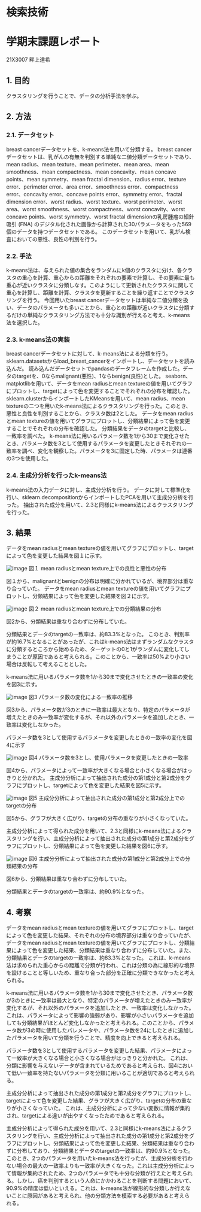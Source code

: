 # 検索技術
# 学期末課題レポート

21X3007
畔上達希
 
## 1. 目的
 クラスタリングを行うことで、データの分析手法を学ぶ。

## 2. 方法
### 2.1. データセット
 breast cancerデータセットを、k-means法を用いて分類する。
 breast cancerデータセットは、乳がんの有無を判別する単純な二値分類データセットであり、mean radius、mean texture、mean perimeter、mean area、mean smoothness、mean compactness、mean concavity、mean concave points、mean symmetry、mean fractal dimension、radius error、texture error、perimeter error、area error、smoothness error、compactness error、concavity error、concave points error、symmetry error、fractal dimension error、worst radius、worst texture、worst perimeter、worst area、worst smoothness、worst compactness、worst concavity、worst concave points、worst symmetry、worst fractal dimensionの乳房腫瘤の細針吸引 (FNA) のデジタル化された画像から計算された30パラメータをもった569個のデータを持つデータセットである。
 このデータセットを用いて、乳がん検査においての悪性、良性の判別を行う。

### 2.2. 手法
 k-means法は、与えられた値の集合をランダムにk個のクラスタに分け、各クラスタの重心を計算、重心からの距離をそれぞれの要素で計算し、その要素に最も重心が近いクラスタに分類しなす。このようにして更新されたクラスタに関して重心を計算し、距離を計算、クラスタを更新することを繰り返すことでクラスタリングを行う。
 今回用いたbreast cancerデータセットは単純な二値分類を扱い、データのパラメータも多いことから、重心との距離が近いクラスタに分類するだけの単純なクラスタリング方法でも十分な識別が行えると考え、k-means法を選択した。

### 2.3. k-means法の実装
 breast cancerデータセットに対して、k-means法による分類を行う。
 sklearn.datasetsからload_breast_cancerをインポートし、データセットを読み込んだ。
 読み込んだデータセットでpandasのデータフレームを作成した。データのtargetを、0ならmalignant(悪性)、1ならbenign(良性)とした。
 seaborn、matplotlibを用いて、データをmean radiusとmean textureの値を用いてグラフにプロットし、targetによって色を変更することでそれぞれの分布を確認した。
 sklearn.clusterからインポートしたKMeansを用いて、mean radius、mean textureの二つを用いたk-means法によるクラスタリングを行った。このとき、悪性と良性を判別することから、クラスタ数は2とした。
 データをmean radiusとmean textureの値を用いてグラフにプロットし、分類結果によって色を変更することでそれぞれの分布を確認した。
 分類結果をデータのtargetと比較し、一致率を調べた。
 k-means法に用いるパラメータ数を1から30まで変化させたとき、パラメータ数を3として使用するパラメータを変更したときそれぞれの一致率を調べ、変化を観察した。パラメータを3に固定した時、パラメータは連番の3つを使用した。
 
### 2.4. 主成分分析を行ったk-means法
 k-means法の入力データに対し、主成分分析を行う。
 データに対して標準化を行い、sklearn.decompositionからインポートしたPCAを用いて主成分分析を行った。
 抽出された成分を用いて、2.3と同様にk-means法によるクラスタリングを行った。
 
## 3. 結果
 データをmean radiusとmean textureの値を用いてグラフにプロットし、targetによって色を変更した結果を図１に示す。

 ![image](https://github.com/Azemichi1019/k-means_report/assets/59964400/ad083eeb-2381-4980-b20c-c2d3b12dca3f)
図１ mean radiusとmean texture上での良性と悪性の分布

 図１から、malignantとbenignの分布は明確に分かれているが、境界部分は重なり合っていた。
 データをmean radiusとmean textureの値を用いてグラフにプロットし、分類結果によって色を変更した結果を図２に示す。

 ![image](https://github.com/Azemichi1019/k-means_report/assets/59964400/88437251-d5c8-4f51-8085-e281072cb206)
図２ mean radiusとmean texture上での分類結果の分布

 図2から、分類結果は重なり合わずに分布していた。

 分類結果とデータのtargetの一致率は、約83.3%となった。
 このとき、判別率が約16.7%となることがあったが、これはk-means法はまずランダムなクラスタに分類するところから始めるため、ターゲットの0と1がランダムに変化してしまうことが原因であると考えられる。このことから、一致率は50%より小さい場合は反転して考えることとした。

 k-means法に用いるパラメータ数を1から30まで変化させたときの一致率の変化を図3に示す。

 ![image](https://github.com/Azemichi1019/k-means_report/assets/59964400/5cc36a29-a7c2-4723-b6a2-a1da312ea0a9)
図3 パラメータ数の変化による一致率の推移
 
 図3から、パラメータ数が3のときに一致率は最大となり、特定のパラメータが増えたときのみ一致率が変化するが、それ以外のパラメータを追加したとき、一致率は変化しなかった。

パラメータ数を3として使用するパラメータを変更したときの一致率の変化を図4に示す

 ![image](https://github.com/Azemichi1019/k-means_report/assets/59964400/9ae1445e-dcfb-4183-bf49-3e2858f155a9)
図4 パラメータ数を3とし、使用パラメータを変更したときの一致率

 図4から、パラメータによって一致率が大きくなる場合と小さくなる場合がはっきりと分かれた。
 主成分分析によって抽出された成分の第1成分と第2成分をグラフにプロットし、targetによって色を変更した結果を図5に示す。

 ![image](https://github.com/Azemichi1019/k-means_report/assets/59964400/10bc7d7e-c3ac-42d6-8f4a-8cf258730a0c)
図5 主成分分析によって抽出された成分の第1成分と第2成分上でのtargetの分布

 図5から、グラフが大きく広がり、targetの分布の重なりが小さくなっていた。

 主成分分析によって得られた成分を用いて、2.3と同様にk-means法によるクラスタリングを行い、主成分分析によって抽出された成分の第1成分と第2成分をグラフにプロットし、分類結果によって色を変更した結果を図6に示す。

 ![image](https://github.com/Azemichi1019/k-means_report/assets/59964400/5e17afa9-c28a-4640-bc26-d085988a8392)
図6 主成分分析によって抽出された成分の第1成分と第2成分上での分類結果の分布

 図6から、分類結果は重なり合わずに分布していた。

分類結果とデータのtargetの一致率は、約90.9%となった。
 
## 4. 考察
 データをmean radiusとmean textureの値を用いてグラフにプロットし、targetによって色を変更した結果、それぞれの分布の境界部分は重なり合っていたが、データをmean radiusとmean textureの値を用いてグラフにプロットし、分類結果によって色を変更した結果、分類結果は重なり合わずに分布していた。また、分類結果とデータのtargetの一致率は、約83.3%となった。
 これは、k-means法は求められた重心からの距離で分類が行われ、これは分類の為に線形的な境界を設けることと等しいため、重なり合った部分を正確に分類できなかったと考えられる。

 k-means法に用いるパラメータ数を1から30まで変化させたとき、パラメータ数が3のときに一致率は最大となり、特定のパラメータが増えたときのみ一致率が変化するが、それ以外のパラメータを追加したとき、一致率は変化しなかった。
 これは、パラメータによって影響の強弱があり、影響が小さいパラメータを追加しても分類結果がほとんど変化しなかったと考えられる。このことから、パラメータ数が3の時に使用したパレメータや、パラメータ数を24にしたときに追加したパラメータを用いて分類を行うことで、精度を向上できると考えられる。

パラメータ数を3として使用するパラメータを変更した結果、パラメータによって一致率が大きくなる場合と小さくなる場合がはっきりと分かれた。
 これは、分類に影響を与えないデータが含まれているためであると考えられ、図4において低い一致率を持たないパラメータを分類に用いることが適切であると考えられる。

 主成分分析によって抽出された成分の第1成分と第2成分をグラフにプロットし、targetによって色を変更した結果、グラフが大きく広がり、targetの分布の重なりが小さくなっていた。
 これは、主成分分析によって少ない変数に情報が集約され、targetによる違いが出やすくなったためであると考えられる。

 主成分分析によって得られた成分を用いて、2.3と同様にk-means法によるクラスタリングを行い、主成分分析によって抽出された成分の第1成分と第2成分をグラフにプロットし、分類結果によって色を変更した結果、分類結果は重なり合わずに分布しており、分類結果とデータのtargetの一致率は、約90.9%となった。
 このとき、2つのパラメータを用いたk-means法を行ったが、主成分分析を行わない場合の最大の一致率よりも一致率が大きくなった。これは主成分分析によって情報が集約されたため、2つのパラメータでも十分な分類が行えたと考えられる。しかし、癌を判別するという人命にかかわることを判断する問題において、90.9%の精度は低いといえる。これは、k-means法が線形的な分類しか行えないことに原因があると考えられ、他の分類方法を模索する必要があると考えられる。

